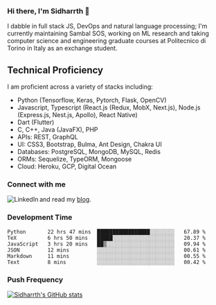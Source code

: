 ### Hi there, I'm Sidharrth 👋

I dabble in full stack JS, DevOps and natural language processing; I'm currently maintaining Sambal SOS, working on ML research and taking computer science and engineering graduate courses at Politecnico di Torino in Italy as an exchange student. 

## Technical Proficiency
I am proficient across a variety of stacks including:
- Python (Tensorflow, Keras, Pytorch, Flask, OpenCV)
- Javascript, Typescript (React.js (Redux, MobX, Next.js), Node.js (Express.js, Nest.js, Apollo), React Native)
- Dart (Flutter)
- C, C++, Java (JavaFX), PHP
- APIs: REST, GraphQL
- UI: CSS3, Bootstrap, Bulma, Ant Design, Chakra UI
- Databases: PostgreSQL, MongoDB, MySQL, Redis
- ORMs: Sequelize, TypeORM, Mongoose
- Cloud: Heroku, GCP, Digital Ocean

### Connect with me

[<img align="left" alt="LinkedIn" src="https://img.shields.io/badge/linkedin-%230077B5.svg?&style=for-the-badge&logo=linkedin&logoColor=white" />][linkedin]
and read my [blog].


### Development Time
<!--START_SECTION:waka-->

```text
Python       22 hrs 47 mins  █████████████████░░░░░░░░   67.89 %
TeX          6 hrs 50 mins   █████░░░░░░░░░░░░░░░░░░░░   20.37 %
JavaScript   3 hrs 20 mins   ██▒░░░░░░░░░░░░░░░░░░░░░░   09.94 %
JSON         12 mins         ░░░░░░░░░░░░░░░░░░░░░░░░░   00.61 %
Markdown     11 mins         ░░░░░░░░░░░░░░░░░░░░░░░░░   00.55 %
Text         8 mins          ░░░░░░░░░░░░░░░░░░░░░░░░░   00.42 %
```

<!--END_SECTION:waka-->

### Push Frequency
[![Sidharrth's GitHub stats](https://github-readme-stats.vercel.app/api?username=sidharrth2002&show_icons=true)](https://github.com/sidharrth2002/github-readme-stats)

[site]: https://sidharrth.me/
[blog]: https://mathsforgeeks.org/blog
[linkedin]: https://www.linkedin.com/in/sidharrth-nagappan/
